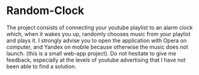 # Random-Clock

The project consists of connecting your youtube playlist to an alarm clock which,
when it wakes you up, randomly chooses music from your playlist and plays it.
I strongly advise you to open the application with Opera on computer,
and Yandex on mobile because otherwise the music does not launch. (this is a small web-app project).
Do not hesitate to give me feedback, especially at the levels of youtube advertising that I have not been able to find a solution.
